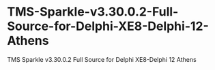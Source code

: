 # TMS-Sparkle-v3.30.0.2-Full-Source-for-Delphi-XE8-Delphi-12-Athens
TMS Sparkle v3.30.0.2 Full Source for Delphi XE8-Delphi 12 Athens
